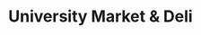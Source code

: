 ---
title: "University Market & Deli"
url: /baltimore/university-market-and-deli/
shop: convenience
---